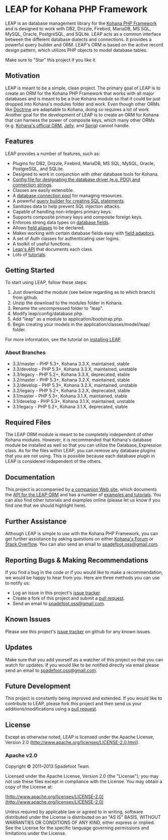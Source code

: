 # LEAP for Kohana PHP Framework

LEAP is an database management library for the [Kohana PHP Framework](http://kohanaframework.org) and is designed to work with DB2,
Drizzle, Firebird, MariaDB, MS SQL, MySQL, Oracle, PostgreSQL, and SQLite.  LEAP acts as a common interface between the different
database dialects and connections.  It provides a powerful query builder and ORM.  LEAP's ORM is based on the active record design
pattern, which utilizes PHP objects to model database tables.

Make sure to "Star" this project if you like it.

## Motivation

LEAP is meant to be a simple, clean project.  The primary goal of LEAP is to create an ORM for the Kohana PHP Framework that works
with all major databases and is meant to be a true Kohana module so that it could be just dropped into Kohana's modules folder and
work.  Even though other ORMs like [Doctrine](http://www.doctrine-project.org/projects/orm) are adaptable to Kohana, doing so
requires a lot of work.  Another goal for the development of LEAP is to create an ORM for Kohana that can harness the power of
composite keys, which many other ORMs (e.g. [Kohana's official ORM](https://github.com/kohana/orm), [Jelly](https://github.com/creatoro/jelly),
and [Sprig](https://github.com/sittercity/sprig/)) cannot handle.

## Features

LEAP provides a number of features, such as:

* Plugins for DB2, Drizzle, Firebird, MariaDB, MS SQL, MySQL, Oracle, PostgreSQL, and SQLite.
* Designed to work in conjunction with other database tools for Kohana.
* [Config file for designating the database driver (e.g. PDO) and connection strings](http://orm.spadefootcode.com/tutorials/setting-up-a-database-connection/).
* Classes are easily extensible.
* A [database connection pool](http://orm.spadefootcode.com/tutorials/establishing-a-database-connection/) for managing resources.
* A powerful [query builder for creating SQL statements](http://orm.spadefootcode.com/tutorials/building-sql-statements/).
* Sanitizes data to help prevent SQL injection attacks.
* Capable of handling non-integers primary keys.
* Supports composite primary keys and composite foreign keys.
* Enforces strong data types on [database fields](http://orm.spadefootcode.com/tutorials/mapping-a-model/#fields).
* Allows [field aliases](http://orm.spadefootcode.com/tutorials/mapping-a-model/#aliases) to be declared.
* Makes working with certain database fields easy with [field adaptors](http://orm.spadefootcode.com/tutorials/mapping-a-model/#adaptors).
* A set of Auth classes for authenticating user logins.
* A toolkit of useful functions.
* [Leap's API](http://orm.spadefootcode.com/api/annotated.html) that documents each class.
* Lots of [tutorials](http://orm.spadefootcode.com/tutorials/index/).

## Getting Started

To start using LEAP, follow these steps:

1. Just download the module (see below regarding as to which branch) from github.
2. Unzip the download to the modules folder in Kohana.
3. Rename the uncompressed folder to "leap".
4. Modify leap/config/database.php.
5. Add "leap" as a module to application/bootstrap.php.
6. Begin creating your models in the application/classes/model/leap/ folder.

For more information, see the tutorial on [installing LEAP](http://orm.spadefootcode.com/tutorials/installing-leap/).

### About Branches

* 3.3/master  - PHP 5.3+, Kohana 3.3.X, maintained, stable
* 3.3/develop - PHP 5.3+, Kohana 3.3.X, maintained, unstable
* 3.3/legacy  - PHP 5.2+, Kohana 3.3.X, deprecated, stable
* 3.2/master  - PHP 5.3+, Kohana 3.2.X, maintained, stable
* 3.2/develop - PHP 5.3+, Kohana 3.2.X, maintained, unstable
* 3.2/legacy  - PHP 5.2+, Kohana 3.2.X, deprecated, stable
* 3.1/master  - PHP 5.3+, Kohana 3.1.X, maintained, stable
* 3.1/develop - PHP 5.3+, Kohana 3.1.X, maintained, unstable
* 3.1/legacy  - PHP 5.2+, Kohana 3.1.X, deprecated, stable

## Required Files

The LEAP ORM module is meant to be completely independent of other Kohana modules.  However, it is recommended that Kohana's database module be
installed as well so that you can utilize the Database_Expression class.  As for the files within LEAP, you can remove any database plugins that
you are not using.  This is possible because each database plugin in LEAP is considered independent of the others.

## Documentation

This project is accompanied by [a companion Web site](http://orm.spadefootcode.com), which documents the [API for the LEAP ORM](http://orm.spadefootcode.com/api/annotated.html)
and has a number of [examples and tutorials](http://orm.spadefootcode.com/tutorials/index/). You can also find other tutorials and examples
online (please let us know if you find one that we should highlight here).

## Further Assistance

Although LEAP is simple to use with the Kohana PHP Framework, you can get further assistance by asking questions on either [Kohana's Forum](http://forum.kohanaframework.org/)
or [Stack Overflow](http://stackoverlow.com). You can also send an email to spadefoot.oss@gmail.com.

## Reporting Bugs & Making Recommendations

If you find a bug in the code or if you would like to make a recommendation, we would be happy to hear from you.  Here are three methods
you can use to notify us:

* Log an issue in this project's [issue tracker](https://github.com/spadefoot/kohana-orm-leap/issues?sort=comments&direction=desc&state=open).
* Create a fork of this project and submit a [pull request](http://help.github.com/send-pull-requests/).
* Send an email to spadefoot.oss@gmail.com.

## Known Issues

Please see this project's [issue tracker](https://github.com/spadefoot/kohana-orm-leap/issues?sort=comments&direction=desc&state=open) on github for any known issues.

## Updates

Make sure that you add yourself as a watcher of this project so that you can watch for updates.  If you would like to be notified directly
via email please send an email to spadefoot.oss@gmail.com.

## Future Development

This project is constantly being improved and extended. If you would like to contribute to LEAP, please fork this project and then send
us your additions/modifications using a [pull request](http://help.github.com/send-pull-requests/).

## License

Except as otherwise noted, LEAP is licensed under the Apache License, Version 2.0 (http://www.apache.org/licenses/LICENSE-2.0.html).

### Apache v2.0

Copyright © 2011–2013 Spadefoot Team.

Licensed under the Apache License, Version 2.0 (the "License"); you may not use these files except in compliance with the License. You may obtain
a copy of the License at:

[http://www.apache.org/licenses/LICENSE-2.0](http://www.apache.org/licenses/LICENSE-2.0)

Unless required by applicable law or agreed to in writing, software distributed under the License is distributed on an "AS IS" BASIS, WITHOUT
WARRANTIES OR CONDITIONS OF ANY KIND, either express or implied. See the License for the specific language governing permissions and limitations
under the License.

